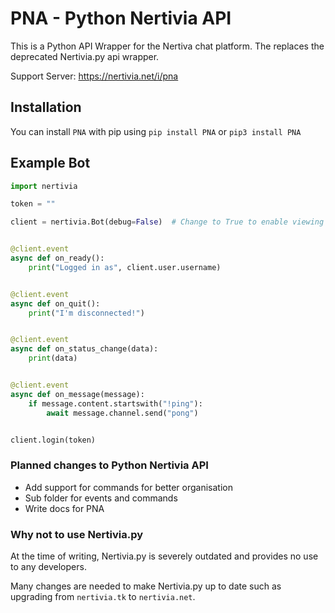 # PNA - Python Nertivia API

This is a Python API Wrapper for the Nertiva chat platform. The replaces the deprecated Nertivia.py api wrapper. 

Support Server: https://nertivia.net/i/pna

## Installation
You can install `PNA` with pip using
`pip install PNA` or `pip3 install PNA`

## Example Bot

```py
import nertivia

token = ""

client = nertivia.Bot(debug=False)  # Change to True to enable viewing of events, information


@client.event
async def on_ready():
    print("Logged in as", client.user.username)


@client.event
async def on_quit():
    print("I'm disconnected!")


@client.event
async def on_status_change(data):
    print(data)


@client.event
async def on_message(message):
    if message.content.startswith("!ping"):
        await message.channel.send("pong")


client.login(token)
```

### Planned changes to Python Nertivia API

- Add support for commands for better organisation
- Sub folder for events and commands
- Write docs for PNA

### Why not to use Nertivia.py

At the time of writing, Nertivia.py is severely outdated and provides no use to any developers. 

Many changes are needed to make Nertivia.py up to date such as upgrading from
`nertivia.tk` to `nertivia.net`. 


